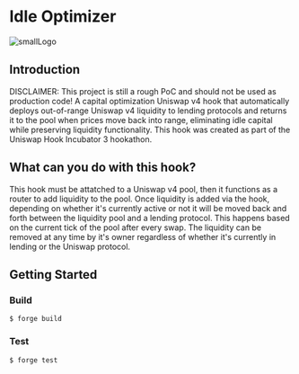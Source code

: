 # Idle Optimizer
![smallLogo](https://github.com/user-attachments/assets/7ca33a05-dfb5-4d9f-9718-38baab48f384)

## Introduction
DISCLAIMER: This project is still a rough PoC and should not be used as production code!
A capital optimization Uniswap v4 hook that automatically deploys out-of-range Uniswap v4 liquidity to lending protocols and returns it to the pool when prices move back into range, eliminating idle capital while preserving liquidity functionality. This hook was created as part of the Uniswap Hook Incubator 3 hookathon.

## What can you do with this hook?
This hook must be attatched to a Uniswap v4 pool, then it functions as a router to add liquidity to the pool. Once liquidity is added via the hook, depending on whether it's currently active or not it will be moved back and forth between the liquidity pool and a lending protocol. This happens based on the current tick of the pool after every swap. The liquidity can be removed at any time by it's owner regardless of whether it's currently in lending or the Uniswap protocol.

## Getting Started
### Build

```shell
$ forge build
```

### Test

```shell
$ forge test
```
